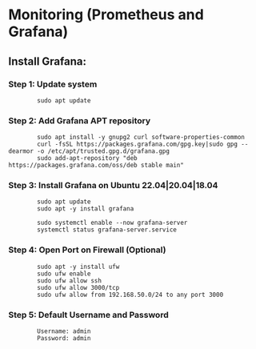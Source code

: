 # Monitoring (Prometheus and Grafana)

## Install Grafana:


### Step 1: Update system

			sudo apt update

### Step 2: Add Grafana APT repository

			sudo apt install -y gnupg2 curl software-properties-common
			curl -fsSL https://packages.grafana.com/gpg.key|sudo gpg --dearmor -o /etc/apt/trusted.gpg.d/grafana.gpg
			sudo add-apt-repository "deb https://packages.grafana.com/oss/deb stable main"


### Step 3: Install Grafana on Ubuntu 22.04|20.04|18.04

			sudo apt update
			sudo apt -y install grafana

			sudo systemctl enable --now grafana-server
			systemctl status grafana-server.service 

### Step 4: Open Port on Firewall (Optional)

			sudo apt -y install ufw
			sudo ufw enable
			sudo ufw allow ssh
			sudo ufw allow 3000/tcp
			sudo ufw allow from 192.168.50.0/24 to any port 3000
		
### Step 5: Default Username and Password
			Username: admin
			Password: admin